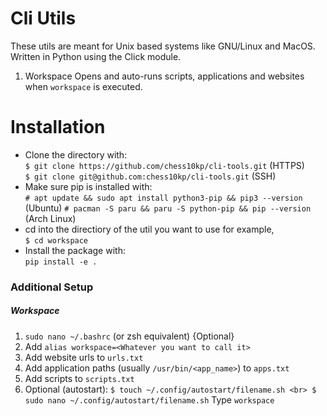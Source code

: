 # Cli Utils

These utils are meant for Unix based systems like GNU/Linux and MacOS.
Written in Python using the Click module.

1. Workspace
    Opens and auto-runs scripts, applications and websites when `workspace` is executed. 
    
# Installation
    
* Clone the directory with:  
    `$ git clone https://github.com/chess10kp/cli-tools.git` (HTTPS)  
    `$ git clone git@github.com:chess10kp/cli-tools.git` (SSH)
* Make sure pip is installed with:  
        `# apt update && sudo apt install python3-pip && pip3 --version` (Ubuntu)
        `# pacman -S paru && paru -S python-pip && pip --version` (Arch Linux)  
* cd into the directiory of the util you want to use for example,   
    `$ cd workspace`
* Install the package with:  
    `pip install -e .`  


### Additional Setup

##### Workspace
1. `sudo nano ~/.bashrc` (or zsh equivalent) {Optional}
2. Add `alias workspace=<Whatever you want to call it>` 
3. Add website urls to `urls.txt`
4. Add application paths (usually `/usr/bin/<app_name>`) to `apps.txt`
5. Add scripts to `scripts.txt`
6. Optional (autostart): 
```$ touch ~/.config/autostart/filename.sh <br> $ sudo nano ~/.config/autostart/filename.sh```
Type `workspace` 

